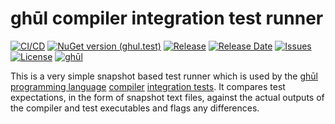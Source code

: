 # ghūl compiler integration test runner

[![CI/CD](https://img.shields.io/github/actions/workflow/status/degory/ghul-test/cicd.yml?branch=main)](https://github.com/degory/ghul-test/actions?query=workflow%3ACICD+branch%3Amain)
[![NuGet version (ghul.test)](https://img.shields.io/nuget/v/ghul.test.svg)](https://www.nuget.org/packages/ghul.test/)
[![Release](https://img.shields.io/github/v/release/degory/ghul-test?label=release)](https://github.com/degory/ghul-test/releases)
[![Release Date](https://img.shields.io/github/release-date/degory/ghul-test)](https://github.com/degory/ghul-test/releases)
[![Issues](https://img.shields.io/github/issues/degory/ghul-test)](https://github.com/degory/ghul-test/issues) 
[![License](https://img.shields.io/github/license/degory/ghul-test)](https://github.com/degory/ghul-test/blob/main/LICENSE)
[![ghūl](https://img.shields.io/badge/gh%C5%ABl-100%25!-information)](https://ghul.dev)

This is a very simple snapshot based test runner which is used by the [ghūl programming language](https://ghul.dev) [compiler](https://github.com/degory/ghul) [integration tests](https://github.com/degory/ghul/tree/master/integration-tests). It compares test expectations, in the form of snapshot text files, against the actual outputs of the compiler and test executables and flags any differences.

